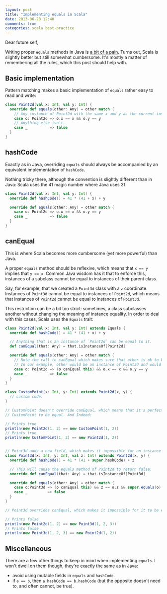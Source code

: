 ```yaml
---
layout: post
title: "Implementing equals in Scala"
date: 2013-06-20 12:40
comments: true
categories: scala best-practice
---
```

Dear future self,

Writing proper `equals` methods in Java is
[a bit of a pain](http://stackoverflow.com/questions/27581/overriding-equals-and-hashcode-in-java). Turns out, Scala
is slightly better but still somewhat cumbersome. It's mostly a matter of remembering all the rules, which this post
should help with.

<!-- more -->
## Basic implementation
Pattern matching makes a basic implementation of `equals` rather easy to read and write:
```scala
class Point2d(val x: Int, val y: Int) {
  override def equals(other: Any) = other match {
    // Any instance of Point2d with the same x and y as the current instance is equal to it.
    case o: Point2d => o.x == x && o.y == y
    // Anything else isn't.
    case _          => false
  }
}
```

## hashCode
Exactly as in Java, overriding `equals` should always be accompanied by an equivalent implementation of `hashCode`.

Nothing tricky there, although the convention is slightly different than in Java: Scala uses the 41 magic number where
Java uses 31.
```scala
class Point2d(val x: Int, val y: Int) {
  override def hashCode() = 41 * (41 + x) + y

  override def equals(other: Any) = other match {
    case o: Point2d => o.x == x && o.y == y
    case _          => false
  }
}
```

## canEqual
This is where Scala becomes more cumbersome (yet more powerful) than Java.

A proper `equals` method should be reflexive, which means that `x == y` implies that `y == x`. Common Java wisdom has
it that to enforce this, instances of a subclass cannot be equal to instances of their parent class.

Say, for example, that we created a `Point3d` class with a `z` coordinate. Instances of `Point3d` cannot be equal to
instances of `Point2d`, which means that instances of `Point2d` cannot be equal to instances of `Point3d`.

This restriction can be a bit too strict: sometimes, a class subclasses another without changing the meaning of
instance equality. In order to deal with this cases, Scala uses the `Equals` trait:
```scala
class Point2d(val x: Int, val y: Int) extends Equals {
  override def hashCode() = 41 * (41 + x) + y

  // Anything that is an instance of `Point2d` can be equal to it.
  def canEqual(that: Any) = that.isInstanceOf[Point2d]

  override def equals(other: Any) = other match {
    // Note the call to canEqual which makes sure that other is ok to be compared with this.
    // In our example, other would be an instance of Point3d and would refuse the comparison.
    case o: Point2d => (o canEqual this) && o.x == x && o.y == y
    case _          => false
  }
}

class CustomPoint(x: Int, y: Int) extends Point2d(x, y) {
  // custom code.
}

// CustomPoint doesn't override canEqual, which means that it's perfectly possible for an instance of Point2d and
// CustomPoint to be equal. And Indeed:

// Prints true
println(new Point2d(1, 2) == new CustomPoint(1, 2))
// Prints true
println(new CustomPoint(1, 2) == new Point2d(1, 2))


// Point3d adds a new field, which makes it impossible for an instance of Point2d and Point3d to be equal.
class Point3d(x: Int, y: Int, val z: Int) extends Point2d(x, y) {
  override def hashCode() = 41 * (41 + super.hashCode) + z

  // This will cause the equals method of Point2d to return false.
  override def canEqual(that: Any) = that.isInstanceOf[Point3d]

  override def equals(other: Any) = other match {
    case o:Point3d => (o canEqual this) && z == o.z && super.equals(o)
    case _         => false
  }
}

// Point3d overrides canEqual, which makes it impossible for it to be equal to instances of Point2d. And indeed:

// Prints false
println(new Point2d(1, 2) == new Point3d(1, 2, 3))
// Prints false
println(new Point3d(1, 2, 3) == new Point2d(1, 2))
```

## Miscellaneous
There are a few other things to keep in mind when implementing `equals`. I won't dwell on them though, they're exactly
the same as in Java:

* avoid using mutable fields in `equals` and `hashCode`.
* if `a == b`, then `a.hashCode == b.hashCode` (but the opposite doesn't need to, and often cannot, be true).
